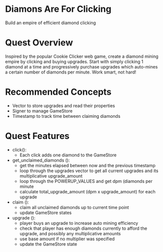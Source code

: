 # Diamons Are For Clicking
Build an empire of efficient diamond clicking

# Quest Overview
Inspired by the popular Cookie Clicker web game, create a diamond mining empire by clicking and buying upgrades. Start with simply clicking 1 diamond at a time and progressively purchase upgrades which auto-mines a certain number of diamonds per minute. Work smart, not hard!

# Recommended Concepts
- Vector to store upgrades and read their properties  
- Signer​ to manage GameStore  
- Timestamp​ to track time between claiming diamonds

# Quest Features
- click():
  - Each click adds one diamond to the GameStore
- get_unclaimed_diamonds ():
  - get the minutes elapsed between now and the previous timestamp
  - loop through the upgrades vector to get all current upgrades and its multiplicative upgrade_amount
  - loop through the POWERUP_VALUES and get dpm (diamonds per minute
  - calculate total_upgrade_amount (dpm x upgrade_amount) for each upgrade
- claim ():
  - claim all unclaimed diamonds up to current time point
  - update GameStore states
- upgrade ():
  - player buys an upgrade to increase auto mining efficiency
  - check that player has enough diamonds currently to afford the upgrade, and possibly any multiplicative amounts
  - use base amount if no multiplier was specified
  - update the GameStore state
